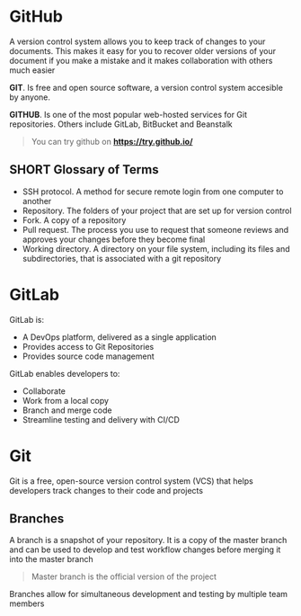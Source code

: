 # GitHub

A version control system allows you to keep track of changes to your documents. This makes it easy for you to recover older versions of your document if you make a mistake and it makes collaboration with others much easier

**GIT**. Is free and open source software, a version control system accesible by anyone.

**GITHUB**. Is one of the most popular web-hosted services for Git repositories. Others include GitLab, BitBucket and Beanstalk

> You can try github on **https://try.github.io/**

## SHORT Glossary of Terms

- SSH protocol. A method for secure remote login from one computer to another
- Repository. The folders of your project that are set up for version control
- Fork. A copy of a repository
- Pull request. The process you use to request that someone reviews and approves your changes before they become final
- Working directory. A directory on your file system, including its files and subdirectories, that is associated with a git repository


# GitLab

GitLab is:
- A DevOps platform, delivered as a single application
- Provides access to Git Repositories
- Provides source code management

GitLab enables developers to:
- Collaborate
- Work from a local copy
- Branch and merge code
- Streamline testing and delivery with CI/CD


# Git

Git is a free, open-source version control system (VCS) that helps developers track changes to their code and projects

## Branches

A branch is a snapshot of your repository. It is a copy of the master branch and can be used to develop and test workflow changes before merging it into the master branch

> Master branch is the official version of the project

Branches allow for simultaneous development and testing by multiple team members

